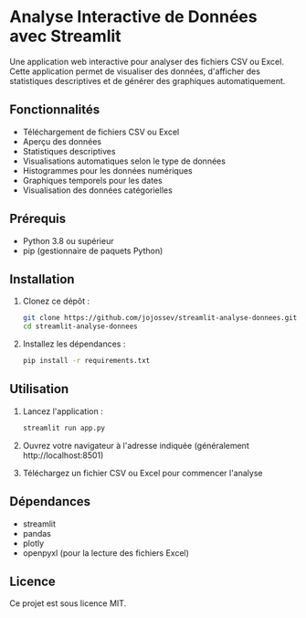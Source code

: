 # Analyse Interactive de Données avec Streamlit

Une application web interactive pour analyser des fichiers CSV ou Excel. Cette application permet de visualiser des données, d'afficher des statistiques descriptives et de générer des graphiques automatiquement.

## Fonctionnalités

- Téléchargement de fichiers CSV ou Excel
- Aperçu des données
- Statistiques descriptives
- Visualisations automatiques selon le type de données
- Histogrammes pour les données numériques
- Graphiques temporels pour les dates
- Visualisation des données catégorielles

## Prérequis

- Python 3.8 ou supérieur
- pip (gestionnaire de paquets Python)

## Installation

1. Clonez ce dépôt :
   ```bash
   git clone https://github.com/jojossev/streamlit-analyse-donnees.git
   cd streamlit-analyse-donnees
   ```

2. Installez les dépendances :
   ```bash
   pip install -r requirements.txt
   ```

## Utilisation

1. Lancez l'application :
   ```bash
   streamlit run app.py
   ```

2. Ouvrez votre navigateur à l'adresse indiquée (généralement http://localhost:8501)

3. Téléchargez un fichier CSV ou Excel pour commencer l'analyse

## Dépendances

- streamlit
- pandas
- plotly
- openpyxl (pour la lecture des fichiers Excel)

## Licence

Ce projet est sous licence MIT.
